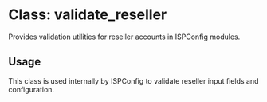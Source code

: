 # Class: validate_reseller

Provides validation utilities for reseller accounts in ISPConfig modules.

## Usage
This class is used internally by ISPConfig to validate reseller input fields and configuration.
